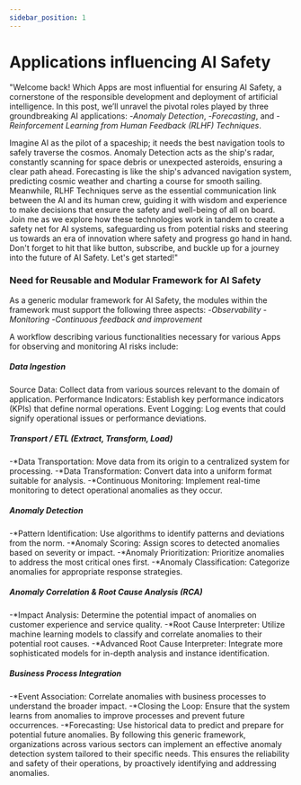```yaml
---
sidebar_position: 1
---
```


# Applications influencing AI Safety

"Welcome back! Which Apps are most influential for ensuring  AI Safety, a cornerstone of the responsible development and deployment of artificial intelligence. In this post, we’ll unravel the pivotal roles played by three groundbreaking AI applications: 
-*Anomaly Detection*, 
-*Forecasting*, and 
-*Reinforcement Learning from Human Feedback (RLHF) Techniques*.

Imagine AI as the pilot of a spaceship; it needs the best navigation tools to safely traverse the cosmos. Anomaly Detection acts as the ship's radar, constantly scanning for space debris or unexpected asteroids, ensuring a clear path ahead. Forecasting is like the ship's advanced navigation system, predicting cosmic weather and charting a course for smooth sailing. Meanwhile, RLHF Techniques serve as the essential communication link between the AI and its human crew, guiding it with wisdom and experience to make decisions that ensure the safety and well-being of all on board.
Join me as we explore how these technologies work in tandem to create a safety net for AI systems, safeguarding us from potential risks and steering us towards an era of innovation where safety and progress go hand in hand. Don't forget to hit that like button, subscribe, and buckle up for a journey into the future of AI Safety. Let's get started!"

### Need for Reusable and Modular Framework for AI Safety

As a generic modular framework for AI Safety, the modules within the framework must support the following  three aspects: 
-*Observability*
-*Monitoring*
-*Continuous feedback and improvement*

A workflow describing various functionalities necessary for various Apps for observing and monitoring AI risks include:
##### Data Ingestion
Source Data: Collect data from various sources relevant to the domain of application.
Performance Indicators: Establish key performance indicators (KPIs) that define normal operations.
Event Logging: Log events that could signify operational issues or performance deviations.

##### Transport / ETL (Extract, Transform, Load)
-*Data Transportation: Move data from its origin to a centralized system for processing.
-*Data Transformation: Convert data into a uniform format suitable for analysis.
-*Continuous Monitoring: Implement real-time monitoring to detect operational anomalies as they occur.
##### Anomaly Detection
-*Pattern Identification: Use algorithms to identify patterns and deviations from the norm.
-*Anomaly Scoring: Assign scores to detected anomalies based on severity or impact.
-*Anomaly Prioritization: Prioritize anomalies to address the most critical ones first.
-*Anomaly Classification: Categorize anomalies for appropriate response strategies.
##### Anomaly Correlation & Root Cause Analysis (RCA)
-*Impact Analysis: Determine the potential impact of anomalies on customer experience and service quality.
-*Root Cause Interpreter: Utilize machine learning models to classify and correlate anomalies to their potential root causes.
-*Advanced Root Cause Interpreter: Integrate more sophisticated models for in-depth analysis and instance identification.
##### Business Process Integration
-*Event Association: Correlate anomalies with business processes to understand the broader impact.
-*Closing the Loop: Ensure that the system learns from anomalies to improve processes and prevent future occurrences.
-*Forecasting: Use historical data to predict and prepare for potential future anomalies.
By following this generic framework, organizations across various sectors can implement an effective anomaly detection system tailored to their specific needs. This ensures the reliability and safety of their operations, by proactively identifying and addressing anomalies.


